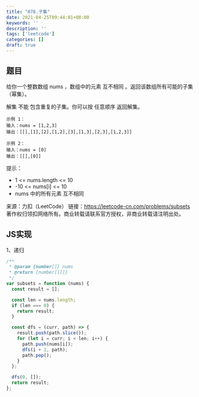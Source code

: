 ```yaml
---
title: "078.子集"
date: 2021-04-25T09:44:01+08:00
keywords: ''
description: ''
tags: ['leetcode']
categories: []
draft: true
---
```


## 题目

给你一个整数数组 nums ，数组中的元素 互不相同 。返回该数组所有可能的子集（幂集）。

解集 不能 包含重复的子集。你可以按 任意顺序 返回解集。

```
示例 1：
输入：nums = [1,2,3]
输出：[[],[1],[2],[1,2],[3],[1,3],[2,3],[1,2,3]]

示例 2：
输入：nums = [0]
输出：[[],[0]]
```

提示：

- 1 <= nums.length <= 10
- -10 <= nums[i] <= 10
- nums 中的所有元素 互不相同

来源：力扣（LeetCode）
链接：https://leetcode-cn.com/problems/subsets
著作权归领扣网络所有。商业转载请联系官方授权，非商业转载请注明出处。


## JS实现

1、递归

```javascript
/**
 * @param {number[]} nums
 * @return {number[][]}
 */
var subsets = function (nums) {
  const result = [];

  const len = nums.length;
  if (len === 0) {
    return result;
  }

  const dfs = (curr, path) => {
    result.push(path.slice());
    for (let i = curr; i < len; i++) {
      path.push(nums[i]);
      dfs(i + 1, path);
      path.pop();
    }
  };

  dfs(0, []);
  return result;
};
```



